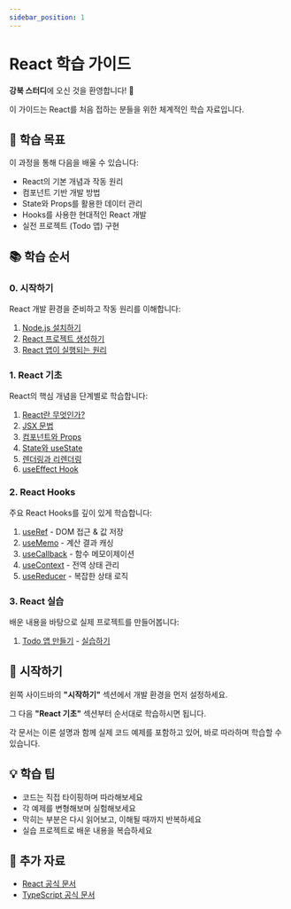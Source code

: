 ```yaml
---
sidebar_position: 1
---
```


# React 학습 가이드

**강북 스터디**에 오신 것을 환영합니다! 🎉

이 가이드는 React를 처음 접하는 분들을 위한 체계적인 학습 자료입니다.

## 🎯 학습 목표

이 과정을 통해 다음을 배울 수 있습니다:

- React의 기본 개념과 작동 원리
- 컴포넌트 기반 개발 방법
- State와 Props를 활용한 데이터 관리
- Hooks를 사용한 현대적인 React 개발
- 실전 프로젝트 (Todo 앱) 구현

## 📚 학습 순서

### 0. 시작하기

React 개발 환경을 준비하고 작동 원리를 이해합니다:

1. [Node.js 설치하기](/docs/getting-started/install-nodejs)
2. [React 프로젝트 생성하기](/docs/getting-started/create-project)
3. [React 앱이 실행되는 원리](/docs/getting-started/how-react-works)

### 1. React 기초

React의 핵심 개념을 단계별로 학습합니다:

1. [React란 무엇인가?](/docs/react-basics/what-is-react)
2. [JSX 문법](/docs/react-basics/jsx)
3. [컴포넌트와 Props](/docs/react-basics/components-props)
4. [State와 useState](/docs/react-basics/state-usestate)
5. [렌더링과 리렌더링](/docs/react-basics/rendering)
6. [useEffect Hook](/docs/react-basics/useeffect)

### 2. React Hooks

주요 React Hooks를 깊이 있게 학습합니다:

1. [useRef](/docs/react-hooks/useref) - DOM 접근 & 값 저장
2. [useMemo](/docs/react-hooks/usememo) - 계산 결과 캐싱
3. [useCallback](/docs/react-hooks/usecallback) - 함수 메모이제이션
4. [useContext](/docs/react-hooks/usecontext) - 전역 상태 관리
5. [useReducer](/docs/react-hooks/usereducer) - 복잡한 상태 로직

### 3. React 실습

배운 내용을 바탕으로 실제 프로젝트를 만들어봅니다:

1. [Todo 앱 만들기](/docs/react-practice/todo-app) - [실습하기](/todo)

## 🚀 시작하기

왼쪽 사이드바의 **"시작하기"** 섹션에서 개발 환경을 먼저 설정하세요.

그 다음 **"React 기초"** 섹션부터 순서대로 학습하시면 됩니다.

각 문서는 이론 설명과 함께 실제 코드 예제를 포함하고 있어,
바로 따라하며 학습할 수 있습니다.

## 💡 학습 팁

- 코드는 직접 타이핑하며 따라해보세요
- 각 예제를 변형해보며 실험해보세요
- 막히는 부분은 다시 읽어보고, 이해될 때까지 반복하세요
- 실습 프로젝트로 배운 내용을 복습하세요

## 📖 추가 자료

- [React 공식 문서](https://react.dev)
- [TypeScript 공식 문서](https://www.typescriptlang.org)
